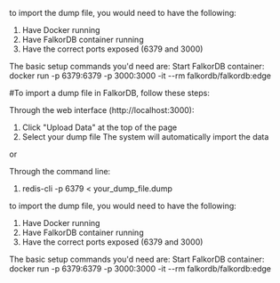 to import the dump file, you would need to have the following:

1) Have Docker running
2) Have FalkorDB container running
3) Have the correct ports exposed (6379 and 3000)

The basic setup commands you'd need are:
Start FalkorDB container:
docker run -p 6379:6379 -p 3000:3000 -it --rm falkordb/falkordb:edge

#To import a dump file in FalkorDB, follow these steps:

Through the web interface (http://localhost:3000):

1) Click "Upload Data" at the top of the page
2) Select your dump file
The system will automatically import the data

or

Through the command line:

1) redis-cli -p 6379 < your_dump_file.dump

to import the dump file, you would need to have the following:

1) Have Docker running
2) Have FalkorDB container running
3) Have the correct ports exposed (6379 and 3000)

The basic setup commands you'd need are:
Start FalkorDB container:
docker run -p 6379:6379 -p 3000:3000 -it --rm falkordb/falkordb:edge
